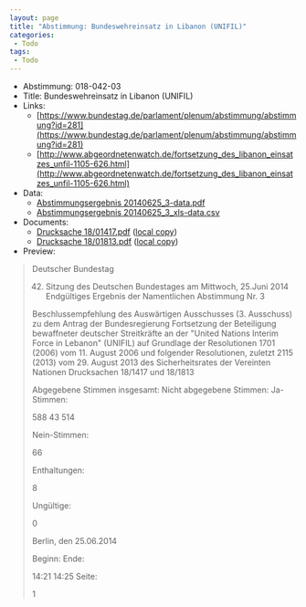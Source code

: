 ```yaml
---
layout: page
title: "Abstimmung: Bundeswehreinsatz in Libanon (UNIFIL)"
categories:
 - Todo
tags:
 - Todo
---
```


* Abstimmung: 018-042-03
* Title: Bundeswehreinsatz in Libanon (UNIFIL)
* Links: 
    * [https://www.bundestag.de/parlament/plenum/abstimmung/abstimmung?id=281](https://www.bundestag.de/parlament/plenum/abstimmung/abstimmung?id=281)
    * [http://www.abgeordnetenwatch.de/fortsetzung_des_libanon_einsatzes_unfil-1105-626.html](http://www.abgeordnetenwatch.de/fortsetzung_des_libanon_einsatzes_unfil-1105-626.html)
* Data: 
    * [Abstimmungsergebnis 20140625_3-data.pdf](/res/abstimmungsliste/20140625_3-data.pdf)
    * [Abstimmungsergebnis 20140625_3_xls-data.csv](/res/abstimmungsliste/analyses/20140625_3_xls-data.csv)
* Documents: 
    * [Drucksache 18/01417.pdf](http://dip21.bundestag.de/dip21/btd/18/014/1801417.pdf) ([local copy](/res/abstimmungsdaten/018-042-03/1801417.pdf))
    * [Drucksache 18/01813.pdf](http://dip21.bundestag.de/dip21/btd/18/018/1801813.pdf) ([local copy](/res/abstimmungsdaten/018-042-03/1801813.pdf))
* Preview: 
> Deutscher Bundestag
> 
> 42. Sitzung des Deutschen Bundestages
> am Mittwoch, 25.Juni 2014
> Endgültiges Ergebnis der Namentlichen Abstimmung Nr. 3
> 
> Beschlussempfehlung des Auswärtigen Ausschusses (3. Ausschuss) zu dem Antrag der
> Bundesregierung
> Fortsetzung der Beteiligung bewaffneter deutscher Streitkräfte an der "United Nations
> Interim Force in Lebanon" (UNIFIL) auf Grundlage der Resolutionen 1701 (2006) vom 11.
> August 2006 und folgender Resolutionen, zuletzt 2115 (2013) vom 29. August 2013 des
> Sicherheitsrates der Vereinten Nationen
> Drucksachen 18/1417 und 18/1813
> 
> Abgegebene Stimmen insgesamt:
> Nicht abgegebene Stimmen:
> Ja-Stimmen:
> 
> 588
> 43
> 514
> 
> Nein-Stimmen:
> 
> 66
> 
> Enthaltungen:
> 
> 8
> 
> Ungültige:
> 
> 0
> 
> Berlin, den 25.06.2014
> 
> Beginn:
> Ende:
> 
> 14:21
> 14:25
> Seite:
> 
> 1
> 
> 
